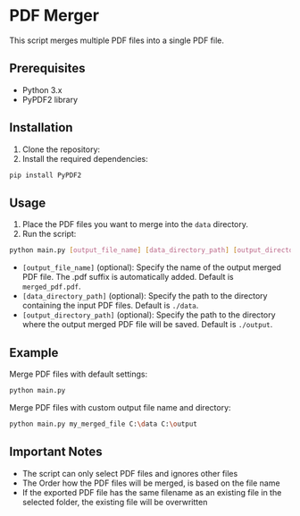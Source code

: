 # PDF Merger

This script merges multiple PDF files into a single PDF file.

## Prerequisites

- Python 3.x
- PyPDF2 library

## Installation

1. Clone the repository:
2. Install the required dependencies:

```bash
pip install PyPDF2
```

## Usage

1. Place the PDF files you want to merge into the `data` directory.
2. Run the script:

```bash
python main.py [output_file_name] [data_directory_path] [output_directory_path]
```

- `[output_file_name]` (optional): Specify the name of the output merged PDF file. The .pdf suffix is automatically added. Default is `merged_pdf.pdf`.
- `[data_directory_path]` (optional): Specify the path to the directory containing the input PDF files. Default is `./data`.
- `[output_directory_path]` (optional): Specify the path to the directory where the output merged PDF file will be saved. Default is `./output`.

## Example

Merge PDF files with default settings:

```bash
python main.py
```

Merge PDF files with custom output file name and directory:

```bash
python main.py my_merged_file C:\data C:\output
```

## Important Notes

- The script can only select PDF files and ignores other files
- The Order how the PDF files will be merged, is based on the file name
- If the exported PDF file has the same filename as an existing file in the selected folder, the existing file will be overwritten